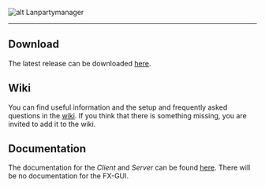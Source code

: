 ![alt Lanpartymanager](https://raw.githubusercontent.com/wiki/seternate/lanpartymanager/images/logo.jpg)
***
## Download
The latest release can be downloaded [here](https://www.github.com/seternate/lanpartymanager/releases).
## Wiki
You can find useful information and the setup and frequently asked questions in the [wiki](/seternate/lanpartymanager/wiki/Home). 
If you think that there is something missing, you are invited to add it to the wiki.
## Documentation
The documentation for the _Client_ and _Server_ can be found [here](https://seternate.github.io/lanpartymanager/). There will be no documentation for the FX-GUI.

